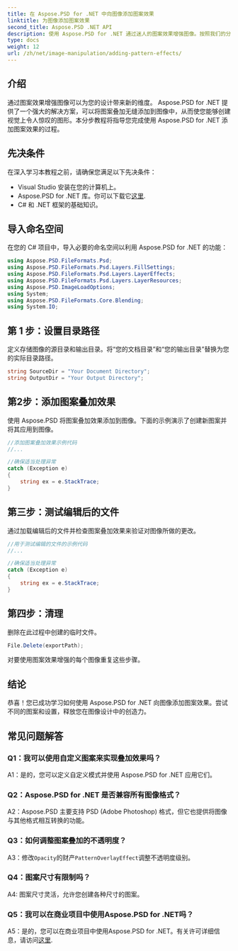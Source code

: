 ```yaml
---
title: 在 Aspose.PSD for .NET 中向图像添加图案效果
linktitle: 为图像添加图案效果
second_title: Aspose.PSD .NET API
description: 使用 Aspose.PSD for .NET 通过迷人的图案效果增强图像。按照我们的分步指南无缝添加自定义图案。
type: docs
weight: 12
url: /zh/net/image-manipulation/adding-pattern-effects/
---
```

## 介绍

通过图案效果增强图像可以为您的设计带来新的维度。 Aspose.PSD for .NET 提供了一个强大的解决方案，可以将图案叠加无缝添加到图像中，从而使您能够创建视觉上令人惊叹的图形。本分步教程将指导您完成使用 Aspose.PSD for .NET 添加图案效果的过程。

## 先决条件

在深入学习本教程之前，请确保您满足以下先决条件：

- Visual Studio 安装在您的计算机上。
-  Aspose.PSD for .NET 库。你可以下载它[这里](https://releases.aspose.com/psd/net/).
- C# 和 .NET 框架的基础知识。

## 导入命名空间

在您的 C# 项目中，导入必要的命名空间以利用 Aspose.PSD for .NET 的功能：

```csharp
using Aspose.PSD.FileFormats.Psd;
using Aspose.PSD.FileFormats.Psd.Layers.FillSettings;
using Aspose.PSD.FileFormats.Psd.Layers.LayerEffects;
using Aspose.PSD.FileFormats.Psd.Layers.LayerResources;
using Aspose.PSD.ImageLoadOptions;
using System;
using Aspose.PSD.FileFormats.Core.Blending;
using System.IO;
```

## 第 1 步：设置目录路径

定义存储图像的源目录和输出目录。将“您的文档目录”和“您的输出目录”替换为您的实际目录路径。

```csharp
string SourceDir = "Your Document Directory";
string OutputDir = "Your Output Directory";
```

## 第2步：添加图案叠加效果

使用 Aspose.PSD 将图案叠加效果添加到图像。下面的示例演示了创建新图案并将其应用到图像。

```csharp
//添加图案叠加效果示例代码
//...

//确保适当处理异常
catch (Exception e)
{
    string ex = e.StackTrace;
}
```

## 第三步：测试编辑后的文件

通过加载编辑后的文件并检查图案叠加效果来验证对图像所做的更改。

```csharp
//用于测试编辑的文件的示例代码
//...

//确保适当处理异常
catch (Exception e)
{
    string ex = e.StackTrace;
}
```

## 第四步：清理

删除在此过程中创建的临时文件。

```csharp
File.Delete(exportPath);
```

对要使用图案效果增强的每个图像重复这些步骤。

## 结论

恭喜！您已成功学习如何使用 Aspose.PSD for .NET 向图像添加图案效果。尝试不同的图案和设置，释放您在图像设计中的创造力。

## 常见问题解答

### Q1：我可以使用自定义图案来实现叠加效果吗？

A1：是的，您可以定义自定义模式并使用 Aspose.PSD for .NET 应用它们。

### Q2：Aspose.PSD for .NET 是否兼容所有图像格式？

A2：Aspose.PSD 主要支持 PSD (Adobe Photoshop) 格式，但它也提供将图像与其他格式相互转换的功能。

### Q3：如何调整图案叠加的不透明度？

 A3：修改`Opacity`的财产`PatternOverlayEffect`调整不透明度级别。

### Q4：图案尺寸有限制吗？

A4: 图案尺寸灵活，允许您创建各种尺寸的图案。

### Q5：我可以在商业项目中使用Aspose.PSD for .NET吗？

A5：是的，您可以在商业项目中使用Aspose.PSD for .NET。有关许可详细信息，请访问[这里](https://purchase.aspose.com/buy).